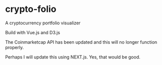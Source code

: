 # crypto-folio
A cryptocurrency portfolio visualizer

Build with Vue.js and D3.js 

The Coinmarketcap API has been updated and this will no longer function properly.

Perhaps I will update this using NEXT.js.   Yes, that would be good.
